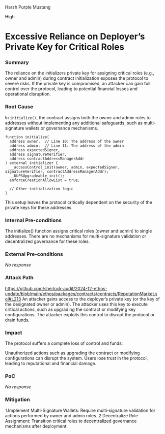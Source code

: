 Harsh Purple Mustang

High

# Excessive Reliance on Deployer’s Private Key for Critical Roles

### Summary

The reliance on the initializers private key for assigning critical roles (e.g., owner and admin) during contract initialization exposes the protocol to severe risks. If the private key is compromised, an attacker can gain full control over the protocol, leading to potential financial losses and operational disruption.

### Root Cause

In ``initialize()``, the contract assigns both the owner and admin roles to addresses without implementing any additional safeguards, such as multi-signature wallets or governance mechanisms.

```solidity
function initialize(
  address owner,  // Line 10: The address of the owner
  address admin,  // Line 11: The address of the admin
  address expectedSigner,
  address signatureVerifier,
  address contractAddressManagerAddr
) external initializer {
  __accessControl_init(owner, admin, expectedSigner, signatureVerifier, contractAddressManagerAddr);
  __UUPSUpgradeable_init();
  enforceCreationAllowList = true;

  // Other initialization logic
}
```
This setup leaves the protocol critically dependent on the security of the private keys for these addresses.

### Internal Pre-conditions

The initialize() function assigns critical roles (owner and admin) to single addresses.
There are no mechanisms for multi-signature validation or decentralized governance for these roles.

### External Pre-conditions

_No response_

### Attack Path

https://github.com/sherlock-audit/2024-12-ethos-update/blob/main/ethos/packages/contracts/contracts/ReputationMarket.sol#L213
An attacker gains access to the deployer’s private key (or the key of the designated owner or admin).
The attacker uses this key to execute critical actions, such as upgrading the contract or modifying key configurations.
The attacker exploits this control to disrupt the protocol or drain funds.

### Impact

The protocol suffers a complete loss of control and funds:

Unauthorized actions such as upgrading the contract or modifying configurations can disrupt the system.
Users lose trust in the protocol, leading to reputational and financial damage.

### PoC

_No response_

### Mitigation

1.Implement Multi-Signature Wallets: Require multi-signature validation for actions performed by owner and admin roles.
2.Decentralize Role Assignment: Transition critical roles to decentralized governance mechanisms after deployment.